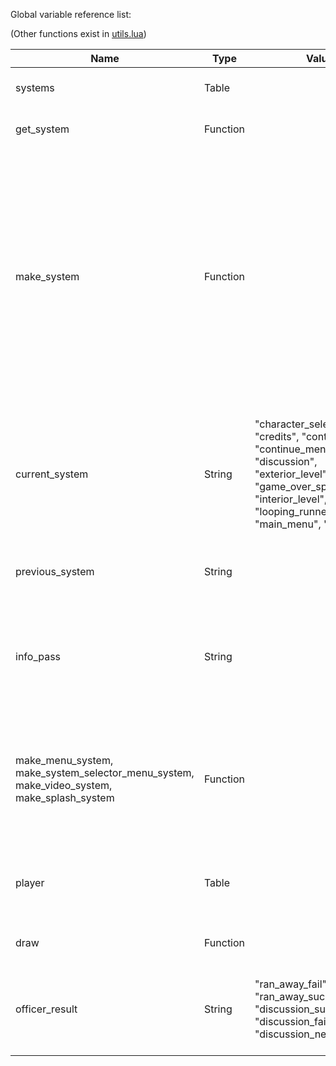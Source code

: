 Global variable reference list:

(Other functions exist in [utils.lua](../code/aab_utils.lua))

| Name                                                                                      | Type     | Values                                                                                                                                                                                                | Usage                                                                                                                                                                                                                                                                                                                    |
|-------------------------------------------------------------------------------------------|----------|-------------------------------------------------------------------------------------------------------------------------------------------------------------------------------------------------------|--------------------------------------------------------------------------------------------------------------------------------------------------------------------------------------------------------------------------------------------------------------------------------------------------------------------------|
| systems                                                                                   | Table    |                                                                                                                                                                                                       | Used internally by the engine to track systems.                                                                                                                                                                                                                                                                          |                                                                                                                                                                                                             |
| get_system                                                                                | Function |                                                                                                                                                                                                       | Used internally by the engine to load systems.                                                                                                                                                                                                                                                                           |
| make_system                                                                               | Function |                                                                                                                                                                                                       | This function should be used to register any systems. It takes three arguments. The first is the String id of the system you are adding. The second is a reference to a function, which will be called upon first load of that system. The third is a function that will be called every tick until the system finishes. |
| current_system                                                                            | String   | "character_selection_menu", "credits", "continue_menu", "continue_menu_splash", "discussion", "exterior_level", "game_over_splash", "intro", "interior_level", "looping_runner", "main_menu", "title" | This variable is used to switch between systems and indicate to the engine that your system is done. Simply set the variable to the String id of the next system to load.                                                                                                                                                |
| previous_system                                                                           | String   |                                                                                                                                                                                                       | Used internally by the engine to track when the system changes.                                                                                                                                                                                                                                                          |
| info_pass                                                                                 | String   |                                                                                                                                                                                                       | Used by systems to pass any kind of information when changing to another system, if required. Should be set to nil if unused or after reading.                                                                                                                                                                           |
| make_menu_system, make_system_selector_menu_system, make_video_system, make_splash_system | Function |                                                                                                                                                                                                       | These functions are convenience functions designed to easily produce various kinds of simple systems. See [splash](../code/aad_splash.lua), [menu](../code/aad_menu.lua) and [video](../code/aad_video.lua) for more details.                                                                                            |
| player                                                                                    | Table    |                                                                                                                                                                                                       | This table stores information on the player. For more details, see [the player format document](../docs/player_format.md)                                                                                                                                                                                                |
| draw                                                                                      | Function |                                                                                                                                                                                                       | Util function to draw basically anything                                                                                                                                                                                                                                                                                 |
| officer_result                                                                            | String   | "ran_away_fail", "ran_away_success", "discussion_success", "discussion_fail", "discussion_neutral"                                                                                                    | This variable will store the result of a discussion/runner for when you return to the interior levels                                                                                                                                                                                                                    |

